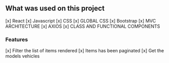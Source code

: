 ## What was used on this project
[x] React
[x] Javascript
[x] CSS 
[x] GLOBAL CSS
[x] Bootstrap
[x] MVC ARCHITECTURE
[x] AXIOS
[x] CLASS AND FUNCTIONAL COMPONENTS


### Features

[x] Filter the list of items rendered
[x] Items has been paginated 
[x] Get the models vehicles

